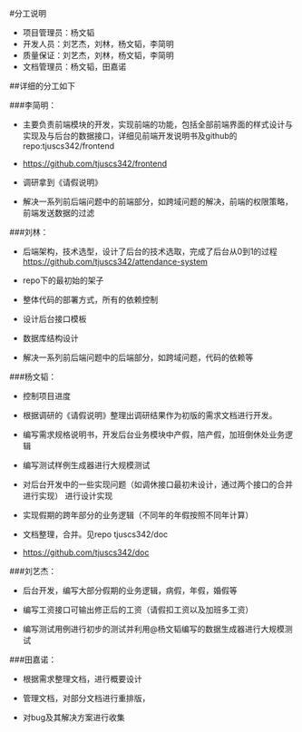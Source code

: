 #分工说明
- 项目管理员：杨文韬
- 开发人员：刘艺杰，刘林，杨文韬，李简明
- 质量保证：刘艺杰，刘林，杨文韬，李简明
- 文档管理员：杨文韬，田嘉诺

##详细的分工如下

###李简明：
- 主要负责前端模块的开发，实现前端的功能，包括全部前端界面的样式设计与实现及与后台的数据接口，详细见前端开发说明书及github的repo:tjuscs342/frontend

- https://github.com/tjuscs342/frontend

- 调研拿到《请假说明》

- 解决一系列前后端问题中的前端部分，如跨域问题的解决，前端的权限策略，前端发送数据的过滤

###刘林：
- 后端架构，技术选型，设计了后台的技术选取，完成了后台从0到1的过程
https://github.com/tjuscs342/attendance-system

- repo下的最初始的架子

- 整体代码的部署方式，所有的依赖控制

- 设计后台接口模板

- 数据库结构设计

- 解决一系列前后端问题中的后端部分，如跨域问题，代码的依赖等

###杨文韬：
- 控制项目进度

- 根据调研的《请假说明》整理出调研结果作为初版的需求文档进行开发。

- 编写需求规格说明书，开发后台业务模块中产假，陪产假，加班倒休处业务逻辑

- 编写测试样例生成器进行大规模测试

- 对后台开发中的一些实现问题（如调休接口最初未设计，通过两个接口的合并进行实现）
进行设计实现

- 实现假期的跨年部分的业务逻辑（不同年的年假按照不同年计算）

- 文档整理，合并。见repo tjuscs342/doc
- https://github.com/tjuscs342/doc

###刘艺杰：

- 后台开发，编写大部分假期的业务逻辑，病假，年假，婚假等

- 编写工资接口可输出修正后的工资（请假扣工资以及加班多工资）

- 编写测试用例进行初步的测试并利用@杨文韬编写的数据生成器进行大规模测试


###田嘉诺：
- 根据需求整理文档，进行概要设计

- 管理文档，对部分文档进行重排版，
- 对bug及其解决方案进行收集



